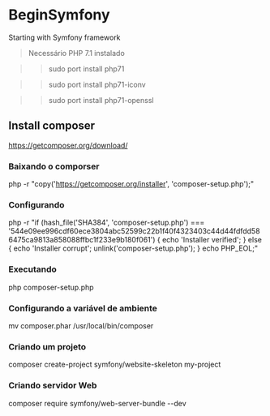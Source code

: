 # BeginSymfony
Starting with Symfony framework 

>Necessário PHP 7.1 instalado

>> sudo port install php71

>> sudo port install php71-iconv    

>> sudo port install php71-openssl

## Install composer
https://getcomposer.org/download/

### Baixando o comporser
  php -r "copy('https://getcomposer.org/installer', 'composer-setup.php');"

### Configurando
  php -r "if (hash_file('SHA384', 'composer-setup.php') === '544e09ee996cdf60ece3804abc52599c22b1f40f4323403c44d44fdfdd586475ca9813a858088ffbc1f233e9b180f061') { echo 'Installer verified'; } else { echo 'Installer corrupt'; unlink('composer-setup.php'); } echo PHP_EOL;"
  
### Executando
php composer-setup.php

### Configurando a variável de ambiente
  mv composer.phar /usr/local/bin/composer
  
### Criando um projeto
  composer create-project symfony/website-skeleton my-project

### Criando servidor Web   
composer require symfony/web-server-bundle --dev

